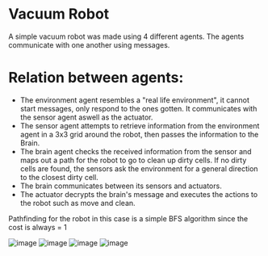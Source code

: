 # Vacuum Robot
A simple vacuum robot was made using 4 different agents.
The agents communicate with one another using messages.

# Relation between agents:
- The environment agent resembles a "real life environment", it cannot start messages, only respond to the ones gotten. It communicates with the sensor agent aswell as the actuator.
- The sensor agent attempts to retrieve information from the environment agent in a 3x3 grid around the robot, then passes the information to the Brain.
- The brain agent checks the received information from the sensor and maps out a path for the robot to go to clean up dirty cells. If no dirty cells are found, the sensors ask the environment for a general direction to the closest dirty cell.
- The brain communicates between its sensors and actuators.
- The actuator decrypts the brain's message and executes the actions to the robot such as move and clean.

Pathfinding for the robot in this case is a simple BFS algorithm since the cost is always = 1

![image](https://github.com/user-attachments/assets/71c8904c-2a73-4621-bf2f-da31d7a63dc0)
![image](https://github.com/user-attachments/assets/50f64b2a-f184-4c1b-926b-7fe1b60d0487)
![image](https://github.com/user-attachments/assets/4c74130e-47e3-4881-bee1-4c62e75d7dc4)
![image](https://github.com/user-attachments/assets/e2b8036a-7bf5-4345-a277-b2d8eb51c043)

